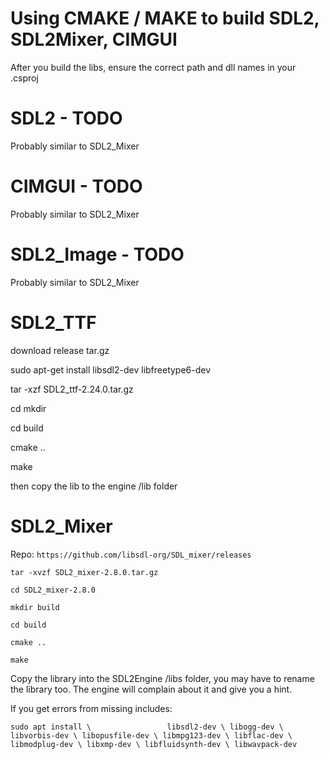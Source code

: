 # Using CMAKE / MAKE to build SDL2, SDL2Mixer, CIMGUI

After you build the libs, ensure the correct path and dll names in your .csproj

# SDL2 - TODO
 Probably similar to SDL2_Mixer
# CIMGUI - TODO
 Probably similar to SDL2_Mixer
# SDL2_Image - TODO
 Probably similar to SDL2_Mixer

# SDL2_TTF

download release tar.gz

sudo apt-get install libsdl2-dev libfreetype6-dev

tar -xzf SDL2_ttf-2.24.0.tar.gz

cd mkdir

cd build

cmake ..

make

then copy the lib to the engine /lib folder

# SDL2_Mixer
Repo: `https://github.com/libsdl-org/SDL_mixer/releases`

`tar -xvzf SDL2_mixer-2.8.0.tar.gz `

`cd SDL2_mixer-2.8.0`

`mkdir build`

`cd build`

`cmake ..`

`make`

Copy the library into the SDL2Engine /libs folder, you may have to rename the library too.
 The engine will complain about it and give you a hint.

If you get errors from missing includes:

`sudo apt install \                
    libsdl2-dev \
    libogg-dev \
    libvorbis-dev \
    libopusfile-dev \
    libmpg123-dev \
    libflac-dev \
    libmodplug-dev \
    libxmp-dev \
    libfluidsynth-dev \
    libwavpack-dev
`
